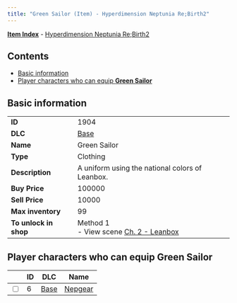 ```yaml
---
title: "Green Sailor (Item) - Hyperdimension Neptunia Re;Birth2"
---
```


[**Item Index**](/neptunia/rb2/item/index.html) - [Hyperdimension Neptunia Re;Birth2](/neptunia/rb2)

## Contents

- [Basic information](#basic-information)
- [Player characters who can equip **Green Sailor**](#player-characters-who-can-equip-green-sailor)

## Basic information

|   |   |
| -- | -- |
| **ID** | 1904 |
| **DLC** | [Base](/neptunia/rb2/dlc/0-base.html) |
| **Name** | Green Sailor |
| **Type** | Clothing |
| **Description** | A uniform using the national colors of Leanbox. |
| **Buy Price** | 100000 |
| **Sell Price** | 10000 |
| **Max inventory** | 99 |
| **To unlock in shop** | Method 1<br />- View scene [Ch. 2 - Leanbox](/neptunia/rb2/scene/0-205-ch-2-leanbox.html) |

## Player characters who can equip **Green Sailor**

|    | ID | DLC | Name |
| -- | -- | --- | ---- |
| <input type="checkbox" id="rb2-player-0-6" class="trackbox" /> | 6 | [Base](/neptunia/rb2/dlc/0-base.html) | [Nepgear](/neptunia/rb2/player/0-6-nepgear.html) |